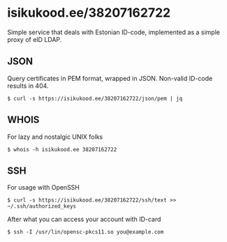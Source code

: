 # isikukood.ee/38207162722
Simple service that deals with Estonian ID-code, implemented as a simple proxy of eID LDAP.
## JSON

Query certificates in PEM format, wrapped in JSON. Non-valid ID-code results in 404.


    $ curl -s https://isikukood.ee/38207162722/json/pem | jq

## WHOIS

For lazy and nostalgic UNIX folks

    $ whois -h isikukood.ee 38207162722

## SSH

For usage with OpenSSH

    $ curl -s https://isikukood.ee/38207162722/ssh/text >> ~/.ssh/authorized_keys
    
After what you can access your account with ID-card

    $ ssh -I /usr/lin/opensc-pkcs11.so you@example.com
